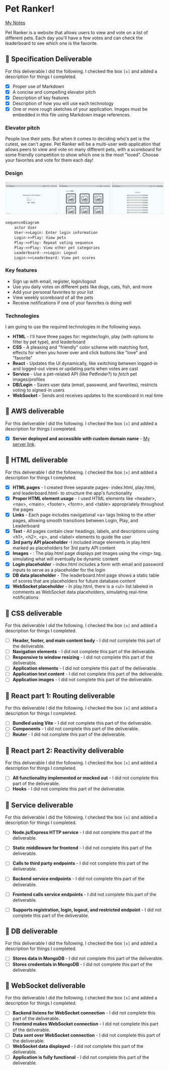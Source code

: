 # Pet Ranker!

[My Notes](notes.md)

Pet Ranker is a website that allows users to view and vote on a list of different pets. Each day you'll have a few votes and can check the leaderboard to see which one is the favorite.

## 🚀 Specification Deliverable

For this deliverable I did the following. I checked the box `[x]` and added a description for things I completed.

- [x] Proper use of Markdown
- [x] A concise and compelling elevator pitch
- [x] Description of key features
- [x] Description of how you will use each technology
- [x] One or more rough sketches of your application. Images must be embedded in this file using Markdown image references.

### Elevator pitch

People love their pets. But when it comes to deciding who's pet is the cutest, we can't agree. Pet Ranker will be a multi-user web application that allows peers to view and vote on many different pets, with a scoreboard for some friendly competition to show which one is the most "loved". Choose your favorites and vote for them each day!

### Design

![Website Sketch](PetRanker_Sketch_Final.png)

```mermaid
sequenceDiagram
    actor User
    User->>Login: Enter login information
    Login->>Play: View pets
    Play->>Play: Repeat voting sequence
    Play->>Play: View other pet categories
    Leaderboard-->>Login: Logout
    Login->>Leaderboard: View pet scores
```

### Key features

- Sign up with email, register, login/logout
- Use you daily votes on different pets like dogs, cats, fish, and more
- Add your personal favorites to your list
- View weekly scoreboard of all the pets
- Receive notifications if one of your favorites is doing well

### Technologies

I am going to use the required technologies in the following ways.

- **HTML** - I'll have three pages for: register/login, play (with options to filter by pet type), and leaderboard
- **CSS** - A pleasing and "friendly" color scheme with matching font, effects for when you hover over and click buttons like "love" and "favorite"
- **React** - Updates the UI dynamically, like switching between logged-in and logged-out views or updating parts when votes are cast
- **Service** - Use a pet-related API (like Petfinder?) to *fetch* pet images/profiles
- **DB/Login** - Saves user data (email, password, and favorites), restricts voting to signed-in users
- **WebSocket** - Sends and receives updates to the scoreboard in real time

## 🚀 AWS deliverable

For this deliverable I did the following. I checked the box `[x]` and added a description for things I completed.

- [x] **Server deployed and accessible with custom domain name** - [My server link](https://petranker.click).

## 🚀 HTML deliverable

For this deliverable I did the following. I checked the box `[x]` and added a description for things I completed.

- [x] **HTML pages** - I created three separate pages- index.html, play.html, and leaderboard.html- to structure the app's functionality
- [x] **Proper HTML element usage** - I used HTML elements like \<header>, \<nav>, \<main>, \<footer>, \<form>, and \<table> appropriately throughout the pages
- [x] **Links** - Each page includes navigational \<a> tags linking to the other pages, allowing smooth transitions between Login, Play, and Leaderboard
- [x] **Text** - All pages contain clear headings, labels, and descriptions using \<h1>, \<h2>, \<p>, and \<label> elements to guide the user
- [x] **3rd party API placeholder** -I included image elements in play.html marked as placeholders for 3rd party API content
- [x] **Images** - : The play.html page displays pet images using the \<img> tag, simulating what will eventually be dynamic content
- [x] **Login placeholder** - index.html includes a form with email and password inputs to serve as a placeholder for the login
- [x] **DB data placeholder** - The leaderboard.html page shows a static table of scores that are placeholders for future database content
- [x] **WebSocket placeholder** - In play.html, there is a \<ul> list labeled in comments as WebSocket data placeholders, simulating real-time notifications

## 🚀 CSS deliverable

For this deliverable I did the following. I checked the box `[x]` and added a description for things I completed.

- [ ] **Header, footer, and main content body** - I did not complete this part of the deliverable.
- [ ] **Navigation elements** - I did not complete this part of the deliverable.
- [ ] **Responsive to window resizing** - I did not complete this part of the deliverable.
- [ ] **Application elements** - I did not complete this part of the deliverable.
- [ ] **Application text content** - I did not complete this part of the deliverable.
- [ ] **Application images** - I did not complete this part of the deliverable.

## 🚀 React part 1: Routing deliverable

For this deliverable I did the following. I checked the box `[x]` and added a description for things I completed.

- [ ] **Bundled using Vite** - I did not complete this part of the deliverable.
- [ ] **Components** - I did not complete this part of the deliverable.
- [ ] **Router** - I did not complete this part of the deliverable.

## 🚀 React part 2: Reactivity deliverable

For this deliverable I did the following. I checked the box `[x]` and added a description for things I completed.

- [ ] **All functionality implemented or mocked out** - I did not complete this part of the deliverable.
- [ ] **Hooks** - I did not complete this part of the deliverable.

## 🚀 Service deliverable

For this deliverable I did the following. I checked the box `[x]` and added a description for things I completed.

- [ ] **Node.js/Express HTTP service** - I did not complete this part of the deliverable.
- [ ] **Static middleware for frontend** - I did not complete this part of the deliverable.
- [ ] **Calls to third party endpoints** - I did not complete this part of the deliverable.
- [ ] **Backend service endpoints** - I did not complete this part of the deliverable.
- [ ] **Frontend calls service endpoints** - I did not complete this part of the deliverable.
- [ ] **Supports registration, login, logout, and restricted endpoint** - I did not complete this part of the deliverable.


## 🚀 DB deliverable

For this deliverable I did the following. I checked the box `[x]` and added a description for things I completed.

- [ ] **Stores data in MongoDB** - I did not complete this part of the deliverable.
- [ ] **Stores credentials in MongoDB** - I did not complete this part of the deliverable.

## 🚀 WebSocket deliverable

For this deliverable I did the following. I checked the box `[x]` and added a description for things I completed.

- [ ] **Backend listens for WebSocket connection** - I did not complete this part of the deliverable.
- [ ] **Frontend makes WebSocket connection** - I did not complete this part of the deliverable.
- [ ] **Data sent over WebSocket connection** - I did not complete this part of the deliverable.
- [ ] **WebSocket data displayed** - I did not complete this part of the deliverable.
- [ ] **Application is fully functional** - I did not complete this part of the deliverable.
